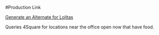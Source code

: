 #Production Link

[Generate an Alternate for Lolitas](http://intense-earth-6713.herokuapp.com/)

Queries 4Square for locations near the office open now that have food.
